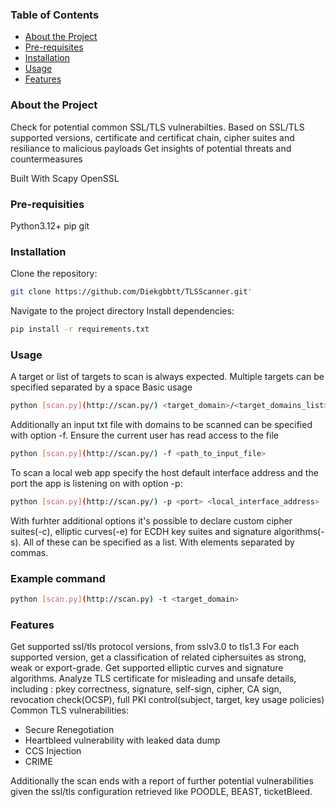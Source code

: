 ### Table of Contents

- [About the Project](https://github.com/Diekgbbtt/TLSScanner?tab=readme-ov-file#about-the-project)
- [Pre-requisites](https://github.com/Diekgbbtt/TLSScanner?tab=readme-ov-file#pre-requisities)
- [Installation](https://github.com/Diekgbbtt/TLSScanner?tab=readme-ov-file#installation)
- [Usage](https://github.com/Diekgbbtt/TLSScanner?tab=readme-ov-file#usage)
- [Features](https://github.com/Diekgbbtt/TLSScanner?tab=readme-ov-file#features)

### About the Project

Check for potential common SSL/TLS vulnerabilties. Based on SSL/TLS supported versions, certificate and certificat chain, cipher suites and resiliance to malicious payloads
Get insights of potential threats and countermeasures

Built With
Scapy
OpenSSL

### Pre-requisities

Python3.12+
pip
git

### Installation

Clone the repository:

```bash
git clone https://github.com/Diekgbbtt/TLSScanner.git'
```

Navigate to the project directory
Install dependencies:

```bash
pip install -r requirements.txt
```

### Usage

A target or list of targets to scan is always expected. Multiple targets can be specified separated by a space
Basic usage
```bash
python [scan.py](http://scan.py/) <target_domain>/<target_domains_list>
```

Additionally an input txt file with domains to be scanned can be specified with option -f. Ensure the current user has read access to the file
```bash
python [scan.py](http://scan.py/) -f <path_to_input_file>
```

To scan a local web app specify the host default interface address and the port the app is listening on with option -p:
```bash
python [scan.py](http://scan.py/) -p <port> <local_interface_address>
```

With furhter additional options it's possible to declare custom cipher suites(-c), elliptic curves(-e) for ECDH key suites and signature algorithms(-s). All of these can be specified as a list. With elements separated by commas.

### Example command

```bash
python [scan.py](http://scan.py) -t <target_domain>
```

### Features

Get supported ssl/tls protocol versions, from sslv3.0 to tls1.3
For each supported version, get a classification of related ciphersuites as strong, weak or export-grade.
Get supported elliptic curves and signature algorithms.
Analyze TLS certificate for misleading and unsafe details, including : pkey correctness, signature, self-sign, cipher, CA sign, revocation check(OCSP), full PKI control(subject, target, key usage policies)
Common TLS vulnerabilities:
 - Secure Renegotiation
 - Heartbleed vulnerability with leaked data dump
 - CCS Injection
 - CRIME
 
Additionally the scan ends with a report of further potential vulnerabilities given the ssl/tls configuration retrieved like POODLE, BEAST, ticketBleed.

